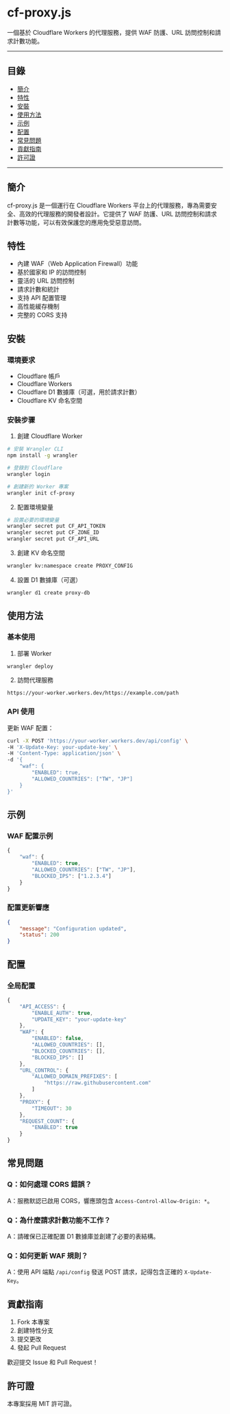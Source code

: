 # cf-proxy.js

一個基於 Cloudflare Workers 的代理服務，提供 WAF 防護、URL 訪問控制和請求計數功能。

---

## 目錄
- [簡介](#簡介)
- [特性](#特性)
- [安裝](#安裝)
- [使用方法](#使用方法)
- [示例](#示例)
- [配置](#配置)
- [常見問題](#常見問題)
- [貢獻指南](#貢獻指南)
- [許可證](#許可證)

---

## 簡介
cf-proxy.js 是一個運行在 Cloudflare Workers 平台上的代理服務，專為需要安全、高效的代理服務的開發者設計。它提供了 WAF 防護、URL 訪問控制和請求計數等功能，可以有效保護您的應用免受惡意訪問。

## 特性
- 內建 WAF（Web Application Firewall）功能
- 基於國家和 IP 的訪問控制
- 靈活的 URL 訪問控制
- 請求計數和統計
- 支持 API 配置管理
- 高性能緩存機制
- 完整的 CORS 支持

## 安裝

### 環境要求
- Cloudflare 帳戶
- Cloudflare Workers
- Cloudflare D1 數據庫（可選，用於請求計數）
- Cloudflare KV 命名空間

### 安裝步骤
1. 創建 Cloudflare Worker
```bash
# 安裝 Wrangler CLI
npm install -g wrangler

# 登錄到 Cloudflare
wrangler login

# 創建新的 Worker 專案
wrangler init cf-proxy
```

2. 配置環境變量
```bash
# 設置必要的環境變量
wrangler secret put CF_API_TOKEN
wrangler secret put CF_ZONE_ID
wrangler secret put CF_API_URL
```

3. 創建 KV 命名空間
```bash
wrangler kv:namespace create PROXY_CONFIG
```

4. 設置 D1 數據庫（可選）
```bash
wrangler d1 create proxy-db
```

## 使用方法

### 基本使用
1. 部署 Worker
```bash
wrangler deploy
```

2. 訪問代理服務
```
https://your-worker.workers.dev/https://example.com/path
```

### API 使用
更新 WAF 配置：
```bash
curl -X POST 'https://your-worker.workers.dev/api/config' \
-H 'X-Update-Key: your-update-key' \
-H 'Content-Type: application/json' \
-d '{
    "waf": {
        "ENABLED": true,
        "ALLOWED_COUNTRIES": ["TW", "JP"]
    }
}'
```

## 示例

### WAF 配置示例
```javascript
{
    "waf": {
        "ENABLED": true,
        "ALLOWED_COUNTRIES": ["TW", "JP"],
        "BLOCKED_IPS": ["1.2.3.4"]
    }
}
```

### 配置更新響應
```json
{
    "message": "Configuration updated",
    "status": 200
}
```

## 配置

### 全局配置
```javascript
{
    "API_ACCESS": {
        "ENABLE_AUTH": true,
        "UPDATE_KEY": "your-update-key"
    },
    "WAF": {
        "ENABLED": false,
        "ALLOWED_COUNTRIES": [],
        "BLOCKED_COUNTRIES": [],
        "BLOCKED_IPS": []
    },
    "URL_CONTROL": {
        "ALLOWED_DOMAIN_PREFIXES": [
            "https://raw.githubusercontent.com"
        ]
    },
    "PROXY": {
        "TIMEOUT": 30
    },
    "REQUEST_COUNT": {
        "ENABLED": true
    }
}
```

## 常見問題

### Q：如何處理 CORS 錯誤？
A：服務默認已啟用 CORS，響應頭包含 `Access-Control-Allow-Origin: *`。

### Q：為什麼請求計數功能不工作？
A：請確保已正確配置 D1 數據庫並創建了必要的表結構。

### Q：如何更新 WAF 規則？
A：使用 API 端點 `/api/config` 發送 POST 請求，記得包含正確的 `X-Update-Key`。

## 貢獻指南
1. Fork 本專案
2. 創建特性分支
3. 提交更改
4. 發起 Pull Request

歡迎提交 Issue 和 Pull Request！

## 許可證
本專案採用 MIT 許可證。